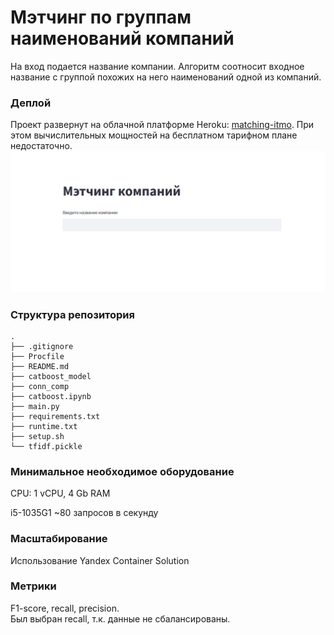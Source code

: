 # Мэтчинг по группам наименований компаний
На вход подается название компании. Алгоритм соотносит входное название с группой похожих на него наименований одной из компаний.
### Деплой
Проект развернут на облачной платформе Heroku: [matching-itmo](https://matching-itmo.herokuapp.com/).
При этом вычислительных мощностей на бесплатном тарифном плане недостаточно.
![streamlit](https://github.com/shanalyb/matching/blob/master/img/streamlit.png)
### Структура репозитория
    .
    ├── .gitignore
    ├── Procfile
    ├── README.md
    ├── catboost_model
    ├── conn_comp
    ├── catboost.ipynb
    ├── main.py
    ├── requirements.txt
    ├── runtime.txt
    ├── setup.sh
    └── tfidf.pickle

### Минимальное необходимое оборудование
CPU: 1 vCPU, 4 Gb RAM  

i5-1035G1
~80 запросов в секунду  
### Масштабирование
Использование Yandex Container Solution  
### Метрики
F1-score, recall, precision.  
Был выбран recall, т.к. данные не сбалансированы.